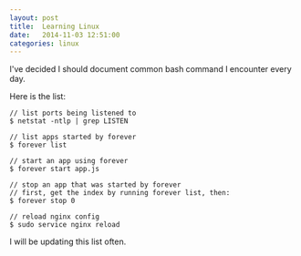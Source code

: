 ```yaml
---
layout: post
title:  Learning Linux
date:   2014-11-03 12:51:00
categories: linux
---
```


I've decided I should document common bash command I encounter every day.

Here is the list:

```
// list ports being listened to
$ netstat -ntlp | grep LISTEN

// list apps started by forever
$ forever list

// start an app using forever
$ forever start app.js

// stop an app that was started by forever
// first, get the index by running forever list, then:
$ forever stop 0

// reload nginx config
$ sudo service nginx reload

```

I will be updating this list often.

